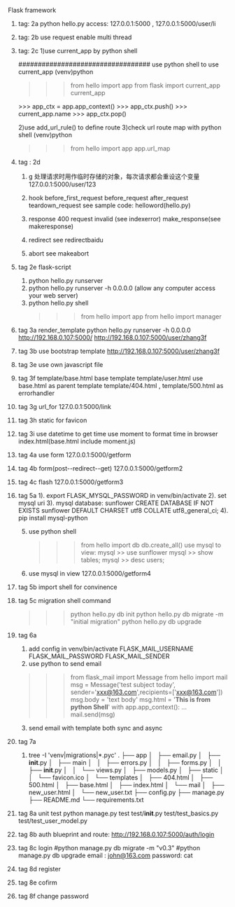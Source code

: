 Flask framework
1. tag: 2a
   python hello.py
   access:  127.0.0.1:5000 ,  127.0.0.1:5000/user/li
2. tag: 2b
   use request
   enable multi thread
3. tag: 2c
   1)use current_app by python shell   

   ##################################
   use python shell to use current_app
   (venv)python
   >>> from hello import app
   >>> from flask import current_app
   >>> current_app
   <LocalProxy unbound>
   >>> app_ctx = app.app_context()
   >>> app_ctx.push()
   >>> current_app.name
   >>> app_ctx.pop()

   2)use add_url_rule() to define route
   3)check url route map with python shell
   (venv)python
   >>>from hello import app
   >>>app.url_map

4. tag : 2d
   1) g 处理请求时用作临时存储的对象，每次请求都会重设这个变量
   127.0.0.1:5000/user/123
   2) hook
      before_first_request
      before_request
      after_request
      teardown_request
      see sample code: helloword(hello.py)

   3) response
      400 request invalid (see indexerror)
      make_response(see makeresponse)
   4) redirect
      see redirectbaidu
   5) abort
      see makeabort
5. tag 2e
   flask-script
   1) python hello.py runserver
   2) python hello.py runserver -h 0.0.0.0  (allow any computer access your web server)
   3) python hello.py shell
      >>> from hello import app
      >>> from hello import manager

6. tag 3a
   render_template
   python hello.py runserver -h 0.0.0.0
   http://192.168.0.107:5000/
   http://192.168.0.107:5000/user/zhang3f
7. tag 3b
   use bootstrap template
   http://192.168.0.107:5000/user/zhang3f
8. tag 3e
   use own javascript file
9. tag 3f
   template/base.html  base template
   template/user.html  use base.html as parent template
   template/404.html , template/500.html as errorhandler
10. tag 3g
   url_for      127.0.0.1:5000/link
11. tag 3h
    static for favicon
12. tag 3i
    use datetime to get time
    use moment to format time in browser
    index.html(base.html include moment.js)
13. tag 4a
    use form    127.0.0.1:5000/getform
14. tag 4b
    form(post--redirect--get) 127.0.0.1:5000/getform2
15. tag 4c
    flash 127.0.0.1:5000/getform3

16. tag 5a
    1). export FLASK_MYSQL_PASSWORD in venv/bin/activate
    2). set mysql uri
    3). mysql database: sunflower
	CREATE DATABASE IF NOT EXISTS sunflower DEFAULT CHARSET utf8 COLLATE utf8_general_ci;
    4). pip install mysql-python 
    
    5) use python shell
       >>> from hello import db
       >>> db.create_all()
       use mysql to view:
       mysql >> use sunflower
       mysql >> show tables;
       mysql >> desc users;

    6) use mysql in view  127.0.0.1:5000/getform4
17. tag 5b
    import shell for convinence
18. tag 5c
    migration shell command
    >>> python hello.py db init
    >>> python hello.py db migrate -m "initial migration"
    >>> python hello.py db upgrade

19. tag 6a 
    1) add config in venv/bin/activate
       FLASK_MAIL_USERNAME
       FLASK_MAIL_PASSWORD
       FLASK_MAIL_SENDER
    2) use python to send email
	>>> from flask_mail import Message
	>>> from hello import mail
	>>> msg = Message('test subject today', sender='xxx@163.com',recipients=['xxx@163.com'])
	>>> msg.body = 'text body'
	>>> msg.html = '<b>This is from python Shell</b>'
	>>> with app.app_context():
	...     mail.send(msg)
    3) send email with template both sync and async
20. tag 7a
    1) tree -I 'venv|migrations|*.pyc' 
	.
	├── app
	│   ├── email.py
	│   ├── __init__.py
	│   ├── main
	│   │   ├── errors.py
	│   │   ├── forms.py
	│   │   ├── __init__.py
	│   │   └── views.py
	│   ├── models.py
	│   ├── static
	│   │   └── favicon.ico
	│   └── templates
	│       ├── 404.html
	│       ├── 500.html
	│       ├── base.html
	│       ├── index.html
	│       └── mail
	│           ├── new_user.html
	│           └── new_user.txt
	├── config.py
	├── manage.py
	├── README.md
	└── requirements.txt


21. tag 8a
    unit test
    python manage.py test
    test/__init__.py test/test_basics.py  test/test_user_model.py
22. tag 8b
    auth blueprint and route: http://192.168.0.107:5000/auth/login
23. tag 8c
    login
    #python manage.py  db migrate -m "v0.3"
    #python manage.py db upgrade
    email : john@163.com password: cat 
24. tag 8d
    register

25. tag 8e 
    cofirm
26. tag 8f
    change password

